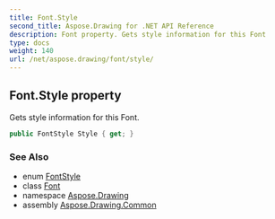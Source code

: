```yaml
---
title: Font.Style
second_title: Aspose.Drawing for .NET API Reference
description: Font property. Gets style information for this Font
type: docs
weight: 140
url: /net/aspose.drawing/font/style/
---
```

## Font.Style property

Gets style information for this Font.

```csharp
public FontStyle Style { get; }
```

### See Also

* enum [FontStyle](../../fontstyle/)
* class [Font](../)
* namespace [Aspose.Drawing](../../font/)
* assembly [Aspose.Drawing.Common](../../../)


